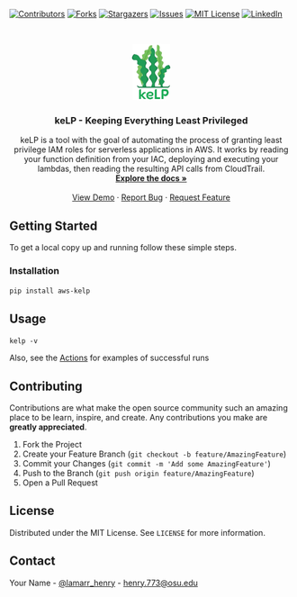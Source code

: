 <!-- PROJECT SHIELDS -->
<!--
*** I'm using markdown "reference style" links for readability.
*** Reference links are enclosed in brackets [ ] instead of parentheses ( ).
*** See the bottom of this document for the declaration of the reference variables
*** for contributors-url, forks-url, etc. This is an optional, concise syntax you may use.
*** https://www.markdownguide.org/basic-syntax/#reference-style-links
-->
[![Contributors][contributors-shield]][contributors-url]
[![Forks][forks-shield]][forks-url]
[![Stargazers][stars-shield]][stars-url]
[![Issues][issues-shield]][issues-url]
[![MIT License][license-shield]][license-url]
[![LinkedIn][linkedin-shield]][linkedin-url]



<!-- PROJECT LOGO -->
<br />
<p align="center">
  <a href="https://github.com/lamarrd/keLP">
    <img src="kelp.png" alt="Logo" height="100">
  </a>

  <h3 align="center">keLP - Keeping Everything Least Privileged</h3>

  <p align="center">
    keLP is a tool with the goal of automating the process of granting least privilege IAM roles for serverless applications in AWS. It works by reading your function definition from your IAC, deploying and executing your lambdas, then reading the resulting API calls from CloudTrail.
    <br />
    <a href="https://github.com/lamarrd/keLP"><strong>Explore the docs »</strong></a>
    <br />
    <br />
    <a href="https://github.com/lamarrd/keLP">View Demo</a>
    ·
    <a href="https://github.com/lamarrd/keLP/issues">Report Bug</a>
    ·
    <a href="https://github.com/lamarrd/keLP/issues">Request Feature</a>
  </p>
</p>





<!-- GETTING STARTED -->
## Getting Started

To get a local copy up and running follow these simple steps.

### Installation
`pip install aws-kelp`


<!-- USAGE EXAMPLES -->
## Usage
`kelp -v`

Also, see the [Actions](https://github.com/LamarrD/keLP/actions) for examples of successful runs




<!-- CONTRIBUTING -->
## Contributing

Contributions are what make the open source community such an amazing place to be learn, inspire, and create. Any contributions you make are **greatly appreciated**.

1. Fork the Project
2. Create your Feature Branch (`git checkout -b feature/AmazingFeature`)
3. Commit your Changes (`git commit -m 'Add some AmazingFeature'`)
4. Push to the Branch (`git push origin feature/AmazingFeature`)
5. Open a Pull Request



<!-- LICENSE -->
## License

Distributed under the MIT License. See `LICENSE` for more information.



<!-- CONTACT -->
## Contact

Your Name - [@lamarr_henry](https://twitter.com/lamarr_henry) - henry.773@osu.edu



<!-- ACKNOWLEDGEMENTS -->





<!-- MARKDOWN LINKS & IMAGES -->
<!-- https://www.markdownguide.org/basic-syntax/#reference-style-links -->
[contributors-shield]: https://img.shields.io/github/contributors/lamarrd/keLP.svg?style=for-the-badge
[contributors-url]: https://github.com/lamarrd/keLP/graphs/contributors
[forks-shield]: https://img.shields.io/github/forks/lamarrd/keLP.svg?style=for-the-badge
[forks-url]: https://github.com/lamarrd/keLP/network/members
[stars-shield]: https://img.shields.io/github/stars/lamarrd/keLP.svg?style=for-the-badge
[stars-url]: https://github.com/lamarrd/keLP/stargazers
[issues-shield]: https://img.shields.io/github/issues/lamarrd/keLP.svg?style=for-the-badge
[issues-url]: https://github.com/lamarrd/keLP/issues
[license-shield]: https://img.shields.io/github/license/lamarrd/keLP.svg?style=for-the-badge
[license-url]: https://github.com/lamarrd/keLP/blob/master/LICENSE
[linkedin-shield]: https://img.shields.io/badge/-LinkedIn-black.svg?style=for-the-badge&logo=linkedin&colorB=555
[linkedin-url]: https://www.linkedin.com/in/lamarr-henry-a20218141/